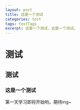 ```yaml
---
layout: post
title: 这是一个测试
categories: test
tags: testTags
excerpt: 这是一个测试，这是一个测试。
---
```


# 测试

## 测试

### 这是一个测试
第一天学习即将开始哟，期待ing~

